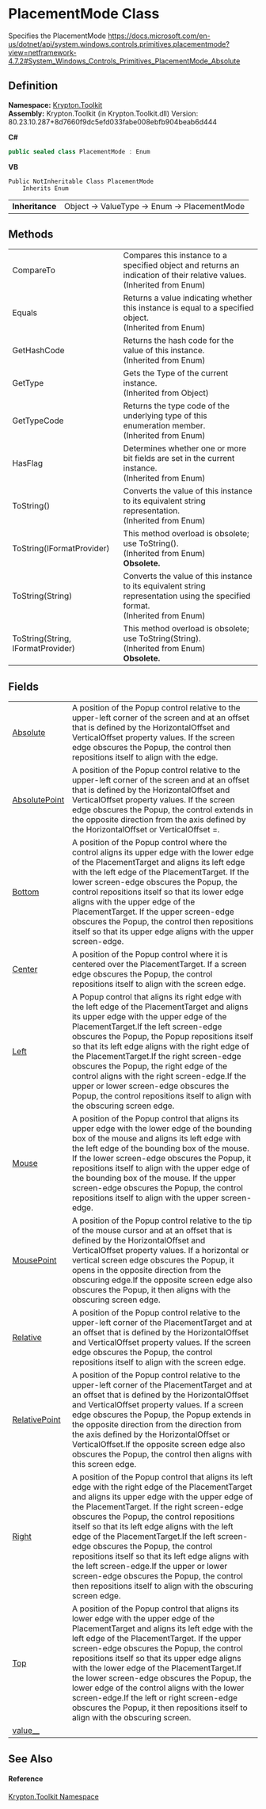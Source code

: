 # PlacementMode Class


Specifies the PlacementMode https://docs.microsoft.com/en-us/dotnet/api/system.windows.controls.primitives.placementmode?view=netframework-4.7.2#System_Windows_Controls_Primitives_PlacementMode_Absolute



## Definition
**Namespace:** <a href="79d2eac2-21f4-54ff-7552-b20c33c30600.md">Krypton.Toolkit</a>  
**Assembly:** Krypton.Toolkit (in Krypton.Toolkit.dll) Version: 80.23.10.287+8d7660f9dc5efd033fabe008ebfb904beab6d444

**C#**
``` C#
public sealed class PlacementMode : Enum
```
**VB**
``` VB
Public NotInheritable Class PlacementMode
	Inherits Enum
```

<table><tr><td><strong>Inheritance</strong></td><td>Object  →  ValueType  →  Enum  →  PlacementMode</td></tr>
</table>



## Methods
<table>
<tr>
<td>CompareTo</td>
<td>Compares this instance to a specified object and returns an indication of their relative values.<br />(Inherited from Enum)</td></tr>
<tr>
<td>Equals</td>
<td>Returns a value indicating whether this instance is equal to a specified object.<br />(Inherited from Enum)</td></tr>
<tr>
<td>GetHashCode</td>
<td>Returns the hash code for the value of this instance.<br />(Inherited from Enum)</td></tr>
<tr>
<td>GetType</td>
<td>Gets the Type of the current instance.<br />(Inherited from Object)</td></tr>
<tr>
<td>GetTypeCode</td>
<td>Returns the type code of the underlying type of this enumeration member.<br />(Inherited from Enum)</td></tr>
<tr>
<td>HasFlag</td>
<td>Determines whether one or more bit fields are set in the current instance.<br />(Inherited from Enum)</td></tr>
<tr>
<td>ToString()</td>
<td>Converts the value of this instance to its equivalent string representation.<br />(Inherited from Enum)</td></tr>
<tr>
<td>ToString(IFormatProvider)</td>
<td>This method overload is obsolete; use ToString().<br />(Inherited from Enum)<br /><strong>Obsolete.</strong></td></tr>
<tr>
<td>ToString(String)</td>
<td>Converts the value of this instance to its equivalent string representation using the specified format.<br />(Inherited from Enum)</td></tr>
<tr>
<td>ToString(String, IFormatProvider)</td>
<td>This method overload is obsolete; use ToString(String).<br />(Inherited from Enum)<br /><strong>Obsolete.</strong></td></tr>
</table>

## Fields
<table>
<tr>
<td><a href="ea717cad-0fb1-501e-bd40-a7a688328326.md">Absolute</a></td>
<td>A position of the Popup control relative to the upper-left corner of the screen and at an offset that is defined by the HorizontalOffset and VerticalOffset property values. If the screen edge obscures the Popup, the control then repositions itself to align with the edge.</td></tr>
<tr>
<td><a href="50a83a38-e086-c795-4f2d-2ede56b53125.md">AbsolutePoint</a></td>
<td>A position of the Popup control relative to the upper-left corner of the screen and at an offset that is defined by the HorizontalOffset and VerticalOffset property values. If the screen edge obscures the Popup, the control extends in the opposite direction from the axis defined by the HorizontalOffset or VerticalOffset =.</td></tr>
<tr>
<td><a href="2cc12d25-6d32-619d-681d-050f5fd19c5f.md">Bottom</a></td>
<td>A position of the Popup control where the control aligns its upper edge with the lower edge of the PlacementTarget and aligns its left edge with the left edge of the PlacementTarget. If the lower screen-edge obscures the Popup, the control repositions itself so that its lower edge aligns with the upper edge of the PlacementTarget. If the upper screen-edge obscures the Popup, the control then repositions itself so that its upper edge aligns with the upper screen-edge.</td></tr>
<tr>
<td><a href="758c5913-c674-73c1-1ee4-6fb09c725c62.md">Center</a></td>
<td>A position of the Popup control where it is centered over the PlacementTarget. If a screen edge obscures the Popup, the control repositions itself to align with the screen edge.</td></tr>
<tr>
<td><a href="33e283d9-a773-920b-85fa-9f910f0dbfc2.md">Left</a></td>
<td>A Popup control that aligns its right edge with the left edge of the PlacementTarget and aligns its upper edge with the upper edge of the PlacementTarget.If the left screen-edge obscures the Popup, the Popup repositions itself so that its left edge aligns with the right edge of the PlacementTarget.If the right screen-edge obscures the Popup, the right edge of the control aligns with the right screen-edge.If the upper or lower screen-edge obscures the Popup, the control repositions itself to align with the obscuring screen edge.</td></tr>
<tr>
<td><a href="6ce48ec1-9560-f493-a3e3-84bdd69ecf77.md">Mouse</a></td>
<td>A position of the Popup control that aligns its upper edge with the lower edge of the bounding box of the mouse and aligns its left edge with the left edge of the bounding box of the mouse. If the lower screen-edge obscures the Popup, it repositions itself to align with the upper edge of the bounding box of the mouse. If the upper screen-edge obscures the Popup, the control repositions itself to align with the upper screen-edge.</td></tr>
<tr>
<td><a href="633369b3-b0e7-bce6-3390-61cc4ca825c3.md">MousePoint</a></td>
<td>A position of the Popup control relative to the tip of the mouse cursor and at an offset that is defined by the HorizontalOffset and VerticalOffset property values. If a horizontal or vertical screen edge obscures the Popup, it opens in the opposite direction from the obscuring edge.If the opposite screen edge also obscures the Popup, it then aligns with the obscuring screen edge.</td></tr>
<tr>
<td><a href="7a87d634-ef0b-c612-aa69-d5457b931189.md">Relative</a></td>
<td>A position of the Popup control relative to the upper-left corner of the PlacementTarget and at an offset that is defined by the HorizontalOffset and VerticalOffset property values. If the screen edge obscures the Popup, the control repositions itself to align with the screen edge.</td></tr>
<tr>
<td><a href="b09e4188-0b78-843f-0db9-c6e688524f54.md">RelativePoint</a></td>
<td>A position of the Popup control relative to the upper-left corner of the PlacementTarget and at an offset that is defined by the HorizontalOffset and VerticalOffset property values. If a screen edge obscures the Popup, the Popup extends in the opposite direction from the direction from the axis defined by the HorizontalOffset or VerticalOffset.If the opposite screen edge also obscures the Popup, the control then aligns with this screen edge.</td></tr>
<tr>
<td><a href="c2b63c10-8691-aabd-6a66-d56cbfd14f09.md">Right</a></td>
<td>A position of the Popup control that aligns its left edge with the right edge of the PlacementTarget and aligns its upper edge with the upper edge of the PlacementTarget. If the right screen-edge obscures the Popup, the control repositions itself so that its left edge aligns with the left edge of the PlacementTarget.If the left screen-edge obscures the Popup, the control repositions itself so that its left edge aligns with the left screen-edge.If the upper or lower screen-edge obscures the Popup, the control then repositions itself to align with the obscuring screen edge.</td></tr>
<tr>
<td><a href="887b3659-0f7e-12f3-533d-856c734a7562.md">Top</a></td>
<td>A position of the Popup control that aligns its lower edge with the upper edge of the PlacementTarget and aligns its left edge with the left edge of the PlacementTarget. If the upper screen-edge obscures the Popup, the control repositions itself so that its upper edge aligns with the lower edge of the PlacementTarget.If the lower screen-edge obscures the Popup, the lower edge of the control aligns with the lower screen-edge.If the left or right screen-edge obscures the Popup, it then repositions itself to align with the obscuring screen.</td></tr>
<tr>
<td><a href="b7822029-71d4-e932-85fb-d5776dbb8783.md">value__</a></td>
<td> </td></tr>
</table>

## See Also


#### Reference
<a href="79d2eac2-21f4-54ff-7552-b20c33c30600.md">Krypton.Toolkit Namespace</a>  
